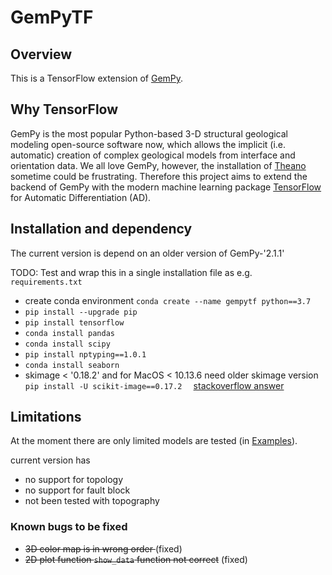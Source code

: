 # GemPyTF
## Overview
This is a TensorFlow extension of [GemPy](https://github.com/cgre-aachen/gempy). 
## Why TensorFlow
GemPy is the most popular Python-based 3-D structural geological modeling open-source software now, which allows the implicit (i.e. automatic) creation of complex geological models from interface and orientation data. We all love GemPy, however, the installation of [Theano](https://en.wikipedia.org/wiki/Theano_(software)) sometime could be frustrating. Therefore this project aims to extend the backend of GemPy with the modern machine learning package [TensorFlow](https://www.tensorflow.org/) for Automatic Differentiation (AD).


## Installation and dependency
The current version is depend on an older version of GemPy-'2.1.1'

TODO: Test and wrap this in a single installation file as e.g. `requirements.txt`
- create conda environment `conda create --name gempytf python==3.7`
- `pip install --upgrade pip`
- `pip install tensorflow`
- `conda install pandas`
- `conda install scipy`
- `pip install nptyping==1.0.1`
- `conda install seaborn`
- skimage < '0.18.2' and for MacOS < 10.13.6 need older skimage version `pip install -U scikit-image==0.17.2  ` [stackoverflow answer](https://stackoverflow.com/questions/65431999/it-seems-that-scikit-learn-has-not-been-built-correctly)

## Limitations
At the moment there are only limited models are tested (in [Examples](/Examples/)). 

current version has 
- no support for topology
- no support for fault block
- not been tested with topography

### Known bugs to be fixed
- <s>3D color map is in wrong order </s> (fixed)
- <s>2D plot function `show_data` function not correct</s> (fixed)
